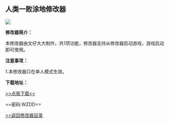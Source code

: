 ## 人类一败涂地修改器

![](/images/Human.png)

**修改器简介：**

本修改器由文仔大大制作，共1项功能，修改器支持从修改器启动游戏，游戏启动即可使用。

**注意事项：**

1.本修改器只在单人模式生效。

**下载地址：**

[>>点我下载<<](https://rcspojie.lanzoue.com/b028i348j)

==密码:WZDD==



[>>返回修改器目录](/GameTrainer/README)